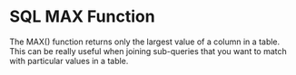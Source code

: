 # SQL MAX Function

The MAX() function returns only the largest value of a column in a table. This can be really useful when joining sub-queries that you want to match with particular values in a table.
